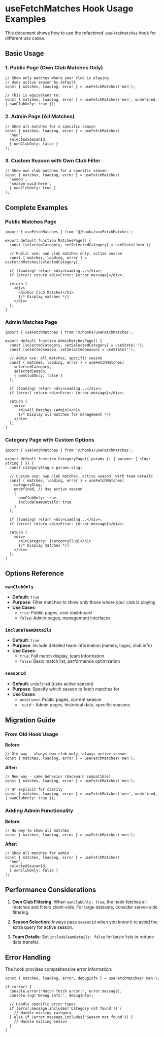 # useFetchMatches Hook Usage Examples

This document shows how to use the refactored `useFetchMatches` hook for different use cases.

## Basic Usage

### 1. Public Page (Own Club Matches Only)

```tsx
// Show only matches where your club is playing
// Uses active season by default
const { matches, loading, error } = useFetchMatches('men');

// This is equivalent to:
const { matches, loading, error } = useFetchMatches('men', undefined, { ownClubOnly: true });
```

### 2. Admin Page (All Matches)

```tsx
// Show all matches for a specific season
const { matches, loading, error } = useFetchMatches(
  'men', 
  selectedSeasonId, 
  { ownClubOnly: false }
);
```

### 3. Custom Season with Own Club Filter

```tsx
// Show own club matches for a specific season
const { matches, loading, error } = useFetchMatches(
  'women', 
  'season-uuid-here', 
  { ownClubOnly: true }
);
```

## Complete Examples

### Public Matches Page

```tsx
import { useFetchMatches } from '@/hooks/useFetchMatches';

export default function MatchesPage() {
  const [selectedCategory, setSelectedCategory] = useState('men');
  
  // Public use: own club matches only, active season
  const { matches, loading, error } = useFetchMatches(selectedCategory);
  
  if (loading) return <div>Loading...</div>;
  if (error) return <div>Error: {error.message}</div>;
  
  return (
    <div>
      <h1>Our Club Matches</h1>
      {/* Display matches */}
    </div>
  );
}
```

### Admin Matches Page

```tsx
import { useFetchMatches } from '@/hooks/useFetchMatches';

export default function AdminMatchesPage() {
  const [selectedCategory, setSelectedCategory] = useState('');
  const [selectedSeason, setSelectedSeason] = useState('');
  
  // Admin use: all matches, specific season
  const { matches, loading, error } = useFetchMatches(
    selectedCategory, 
    selectedSeason, 
    { ownClubOnly: false }
  );
  
  if (loading) return <div>Loading...</div>;
  if (error) return <div>Error: {error.message}</div>;
  
  return (
    <div>
      <h1>All Matches (Admin)</h1>
      {/* Display all matches for management */}
    </div>
  );
}
```

### Category Page with Custom Options

```tsx
import { useFetchMatches } from '@/hooks/useFetchMatches';

export default function CategoryPage({ params }: { params: { slug: string } }) {
  const categorySlug = params.slug;
  
  // Custom use: own club matches, active season, with team details
  const { matches, loading, error } = useFetchMatches(
    categorySlug,
    undefined, // Use active season
    { 
      ownClubOnly: true,
      includeTeamDetails: true 
    }
  );
  
  if (loading) return <div>Loading...</div>;
  if (error) return <div>Error: {error.message}</div>;
  
  return (
    <div>
      <h1>Category: {categorySlug}</h1>
      {/* Display matches */}
    </div>
  );
}
```

## Options Reference

### `ownClubOnly`
- **Default**: `true`
- **Purpose**: Filter matches to show only those where your club is playing
- **Use Cases**:
  - `true`: Public pages, user dashboard
  - `false`: Admin pages, management interfaces

### `includeTeamDetails`
- **Default**: `true`
- **Purpose**: Include detailed team information (names, logos, club info)
- **Use Cases**:
  - `true`: Full match display, team information
  - `false`: Basic match list, performance optimization

### `seasonId`
- **Default**: `undefined` (uses active season)
- **Purpose**: Specify which season to fetch matches for
- **Use Cases**:
  - `undefined`: Public pages, current season
  - `'uuid'`: Admin pages, historical data, specific seasons

## Migration Guide

### From Old Hook Usage

**Before:**
```tsx
// Old way - always own club only, always active season
const { matches, loading, error } = useFetchMatches('men');
```

**After:**
```tsx
// New way - same behavior (backward compatible)
const { matches, loading, error } = useFetchMatches('men');

// Or explicit for clarity
const { matches, loading, error } = useFetchMatches('men', undefined, { ownClubOnly: true });
```

### Adding Admin Functionality

**Before:**
```tsx
// No way to show all matches
const { matches, loading, error } = useFetchMatches('men');
```

**After:**
```tsx
// Show all matches for admin
const { matches, loading, error } = useFetchMatches(
  'men', 
  selectedSeasonId, 
  { ownClubOnly: false }
);
```

## Performance Considerations

1. **Own Club Filtering**: When `ownClubOnly: true`, the hook fetches all matches and filters client-side. For large datasets, consider server-side filtering.

2. **Season Selection**: Always pass `seasonId` when you know it to avoid the extra query for active season.

3. **Team Details**: Set `includeTeamDetails: false` for basic lists to reduce data transfer.

## Error Handling

The hook provides comprehensive error information:

```tsx
const { matches, loading, error, debugInfo } = useFetchMatches('men');

if (error) {
  console.error('Match fetch error:', error.message);
  console.log('Debug info:', debugInfo);
  
  // Handle specific error types
  if (error.message.includes('Category not found')) {
    // Handle missing category
  } else if (error.message.includes('Season not found')) {
    // Handle missing season
  }
}
```
